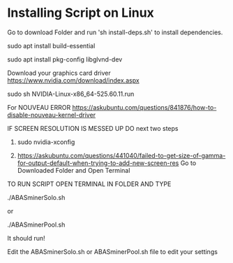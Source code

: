 # Installing Script on Linux

Go to download Folder and
run 'sh install-deps.sh' to install dependencies.

sudo apt install build-essential

sudo apt install pkg-config libglvnd-dev

Download your graphics card driver
https://www.nvidia.com/download/index.aspx

sudo sh NVIDIA-Linux-x86_64-525.60.11.run

For NOUVEAU ERROR
https://askubuntu.com/questions/841876/how-to-disable-nouveau-kernel-driver


IF SCREEN RESOLUTION IS MESSED UP DO next two steps
1) sudo nvidia-xconfig

2) https://askubuntu.com/questions/441040/failed-to-get-size-of-gamma-for-output-default-when-trying-to-add-new-screen-res
Go to Downloaded Folder and Open Terminal


TO RUN SCRIPT OPEN TERMINAL IN FOLDER AND TYPE

./ABASminerSolo.sh

or

./ABASminerPool.sh

It should run!

Edit the ABASminerSolo.sh or ABASminerPool.sh file to edit your settings
